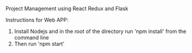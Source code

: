 Project Management using React Redux and Flask

Instructions for Web APP:
1. Install Nodejs and in the root of the directory run 'npm install' from the command line
2. Then run 'npm start'